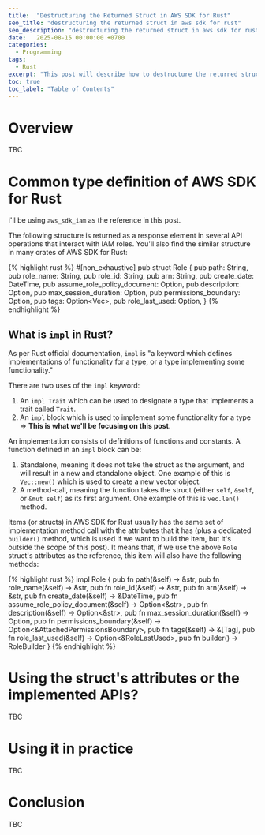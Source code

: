 ```yaml
---
title:  "Destructuring the Returned Struct in AWS SDK for Rust"
seo_title: "destructuring the returned struct in aws sdk for rust"
seo_description: "destructuring the returned struct in aws sdk for rust"
date:   2025-08-15 00:00:00 +0700
categories:
  - Programming
tags:
  - Rust
excerpt: "This post will describe how to destructure the returned struct from AWS SDK for Rust while avoiding cloning the whole object."
toc: true
toc_label: "Table of Contents"
---
```

# Overview
TBC

# Common type definition of AWS SDK for Rust
I'll be using `aws_sdk_iam` as the reference in this post.

The following structure is returned as a response element in several API operations that interact with IAM roles. You'll also find the similar structure in many crates of AWS SDK for Rust:

{% highlight rust %}
#[non_exhaustive]
pub struct Role {
    pub path: String,
    pub role_name: String,
    pub role_id: String,
    pub arn: String,
    pub create_date: DateTime,
    pub assume_role_policy_document: Option<String>,
    pub description: Option<String>,
    pub max_session_duration: Option<i32>,
    pub permissions_boundary: Option<AttachedPermissionsBoundary>,
    pub tags: Option<Vec<Tag>>,
    pub role_last_used: Option<RoleLastUsed>,
}
{% endhighlight %}

## What is `impl` in Rust?
As per Rust official documentation, `impl` is "a keyword which defines implementations of functionality for a type, or a type implementing some functionality."

There are two uses of the `impl` keyword:
1. An `impl Trait` which can be used to designate a type that implements a trait called `Trait`.
2. An `impl` block which is used to implement some functionality for a type => **This is what we'll be focusing on this post**.

An implementation consists of definitions of functions and constants. A function defined in an `impl` block can be:
1. Standalone, meaning it does not take the struct as the argument, and will result in a new and standalone object. One example of this is `Vec::new()` which is used to create a new vector object.
2. A method-call, meaning the function takes the struct (either `self`, `&self`, or `&mut self`) as its first argument. One example of this is `vec.len()` method.

Items (or structs) in AWS SDK for Rust usually has the same set of implementation method call with the attributes that it has (plus a dedicated `builder()` method, which is used if we want to build the item, but it's outside the scope of this post). It means that, if we use the above `Role` struct's attributes as the reference, this item will also have the following methods:

{% highlight rust %}
impl Role {
    pub fn path(&self) -> &str,
    pub fn role_name(&self) -> &str,
    pub fn role_id(&self) -> &str,
    pub fn arn(&self) -> &str,
    pub fn create_date(&self) -> &DateTime,
    pub fn assume_role_policy_document(&self) -> Option<&str>,
    pub fn description(&self) -> Option<&str>,
    pub fn max_session_duration(&self) -> Option<i32>,
    pub fn permissions_boundary(&self) -> Option<&AttachedPermissionsBoundary>,
    pub fn tags(&self) -> &[Tag],
    pub fn role_last_used(&self) -> Option<&RoleLastUsed>,
    pub fn builder() -> RoleBuilder
}
{% endhighlight %}

# Using the struct's attributes or the implemented APIs?
TBC

# Using it in practice
TBC

# Conclusion
TBC